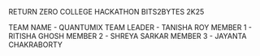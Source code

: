 RETURN ZERO
COLLEGE HACKATHON 
BITS2BYTES 2K25

TEAM NAME - QUANTUMIX
TEAM LEADER - TANISHA ROY
MEMBER 1 - RITISHA GHOSH
MEMBER 2 - SHREYA SARKAR
MEMBER 3 - JAYANTA CHAKRABORTY
